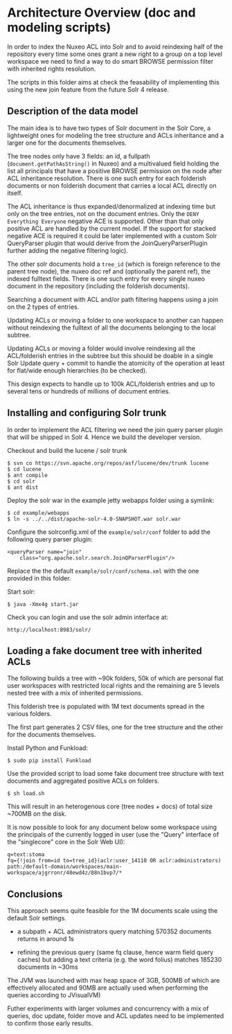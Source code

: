 # Architecture Overview (doc and modeling scripts)

In order to index the Nuxeo ACL into Solr and to avoid reindexing half
of the repository every time some ones grant a new right to a group on a
top level workspace we need to find a way to do smart BROWSE permission
filter with inherited rights resolution.

The scripts in this folder aims at check the feasability of implementing this
using the new join feature from the future Solr 4 release.


## Description of the data model

The main idea is to have two types of Solr document in the Solr Core,
a lightweight ones for modeling the tree structure and ACLs inheritance
and a larger one for the documents themselves.

The tree nodes only have 3 fields: an id, a fullpath
(`document.getPathAsString()` in Nuxeo) and a multivalued field holding
the list all principals that have a positive BROWSE permission on the
node after ACL inheritance resolution. There is one such entry for each
folderish documents or non folderish document that carries a local ACL
directly on itself.

The ACL inheritance is thus expanded/denormalized at indexing time but
only on the tree entries, not on the document entries. Only the `DENY
Everything Everyone` negative ACE is supported. Other than that only
positive ACL are handled by the current model. If the support for stacked
negative ACE is required it could be later implemented with a custom
Solr QueryParser plugin that would derive from the JoinQueryParserPlugin
further adding the negative filtering logic).

The other solr documents hold a `tree_id` (which is foreign reference to the
parent tree node), the nuxeo doc ref and (optionally the parent ref),
the indexed fulltext fields. There is one such entry for every single nuxeo
document in the repository (including the folderish documents).

Searching a document with ACL and/or path filtering happens using a join
on the 2 types of entries.

Updating ACLs or moving a folder to one workspace to another can happen
without reindexing the fulltext of all the documents belonging to the
local subtree.

Updating ACLs or moving a folder would involve reindexing all the
ACL/folderish entries in the subtree but this should be doable in a single
Solr Update query + commit to handle the atomicity of the operation at
least for flat/wide enough hierarchies (to be checked).

This design expects to handle up to 100k ACL/folderish entries and up
to several tens or hundreds of millions of document entries.


## Installing and configuring Solr trunk

In order to implement the ACL filtering we need the join query parser plugin
that will be shipped in Solr 4. Hence we build the developer version.


Checkout and build the lucene / solr trunk

    $ svn co https://svn.apache.org/repos/asf/lucene/dev/trunk lucene
    $ cd lucene
    $ ant compile
    $ cd solr
    $ ant dist

Deploy the solr war in the example jetty webapps folder using a symlink:

    $ cd example/webapps
    $ ln -s ../../dist/apache-solr-4.0-SNAPSHOT.war solr.war

Configure the solrconfig.xml of the `example/solr/conf` folder to add the
following query parser plugin:

    <queryParser name="join"
        class="org.apache.solr.search.JoinQParserPlugin"/>

Replace the the default `example/solr/conf/schema.xml` with the one provided in
this folder.

Start solr:

    $ java -Xmx4g start.jar

Check you can login and use the solr admin interface at:

    http://localhost:8983/solr/


## Loading a fake document tree with inherited ACLs

The following builds a tree with ~90k folders, 50k of which are personal
flat user workspaces with restricted local rights and the remaining are
5 levels nested tree with a mix of inherited permissions.

This folderish tree is populated with 1M text documents spread in the
various folders.

The first part generates 2 CSV files, one for the tree structure and
the other for the documents themselves.

Install Python and Funkload:

    $ sudo pip install Funkload

Use the provided script to load some fake document tree structure with
text documents and aggregated positive ACLs on folders.

    $ sh load.sh
    
This will result in an heterogenous core (tree nodes + docs) of total
size ~700MB on the disk.

It is now possible to look for any document below some workspace using
the principals of the currently logged in user (use the "Query" interface
of the "singlecore" core in the Solr Web UI):

    q=text:stoma
    fq={!join from=id to=tree_id}(aclr:user_14110 OR aclr:administrators) path:/default-domain/workspaces/main-workspace/ajgrronr/48ewd4z/88n1bvp7/*

## Conclusions

This approach seems quite feasible for the 1M documents scale using the
default Solr settings.

- a subpath + ACL administrators query matching 570352 documents returns
  in around 1s

- refining the previous query (same fq clause, hence warm field query caches)
  but adding a text criteria (e.g. the word folius) matches 185230 documents
  in ~30ms

The JVM was launched with max heap space of 3GB, 500MB of which
are effectively allocated and 90MB are actually used when performing
the queries according to JVisualVM)

Futher experiments with larger volumes and concurrency with a mix of queries,
doc update, folder move and ACL updates need to be implemented to confirm
those early results.
